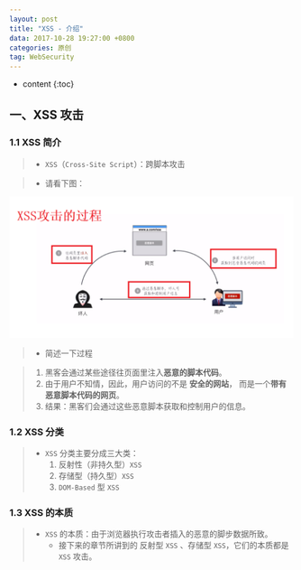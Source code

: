 ```yaml
---
layout: post
title: "XSS - 介绍"
data: 2017-10-28 19:27:00 +0800
categories: 原创
tag: WebSecurity
---
```

* content
{:toc}

<!-- more -->


## 一、XSS 攻击

### 1.1 XSS 简介

> * `XSS`（`Cross-Site Script`）：跨脚本攻击

> * 请看下图：

![safe](/styles/images/web/security/security-01.png)

> * 简述一下过程

> 1. 黑客会通过某些途径往页面里注入**恶意的脚本代码**。
> 2. 由于用户不知情，因此，用户访问的不是 **安全的网站**， 而是一个**带有恶意脚本代码的网页**。
> 3. 结果：黑客们会通过这些恶意脚本获取和控制用户的信息。

### 1.2 XSS 分类

> * `XSS` 分类主要分成三大类：
>   1. 反射性（非持久型）`XSS`
>   2. 存储型（持久型）`XSS`
>   3. `DOM-Based` 型 `XSS`

### 1.3 XSS 的本质

> * `XSS` 的本质：由于浏览器执行攻击者插入的恶意的脚步数据所致。
>   * 接下来的章节所讲到的 反射型 `XSS` 、存储型 `XSS`，它们的本质都是 `XSS` 攻击。



